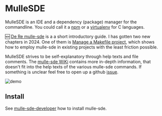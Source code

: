 # MulleSDE

MulleSDE is an IDE and a dependency (package) manager for the commandline. 
You could call it a [npm](https://www.npmjs.com/) or a [virtualenv](//pypi.org/project/virtualenv) 
for C languages. 

🆕 [De Re mulle-sde](https://www.mulle-kybernetik.com/de-re-mulle-sde/) is a
a short introductory guide. I has gotten two new chapters in 2024. One of them is
[Manage a Makefile project](https://www.mulle-kybernetik.com/de-re-mulle-sde/existing-makefile.html),
which shows how to employ mulle-sde in existing projects with the least friction possible.

MulleSDE strives to be self-explanatory through help texts and file comments.
The [mulle-sde WiKi](//github.com/mulle-sde/mulle-sde/wiki) contains more in-depth information, 
that doesn't fit into the help texts of the various mulle-sde commands. If something
is unclear feel free to open up a github [issue](https://github.com/mulle-sde/mulle-sde/issues).

![demo](https://github.com/mulle-sde/.github/raw/master/terminal.gif) 

## Install

See [mulle-sde-developer](//github.com/mulle-sde/mulle-sde-developer) how
to install mulle-sde.
